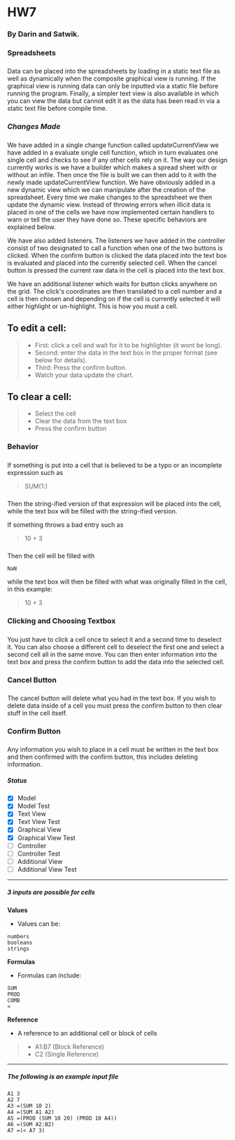 # HW7
### By Darin and Satwik.

### Spreadsheets
#####
Data can be placed into the spreadsheets by loading in a static text file as well as dynamically
when the composite graphical view is running. If the graphical view is running data can only be
inputted via a static file before running the program. Finally, a simpler text view is also available
in which you can view the data but cannot edit it as the data has been read in via a static text file
before compile time. 

### ***Changes Made***
##### 
We have added in a single change function called updateCurrentView
we have added in a evaluate single cell function, which in turn evaluates one single cell and 
checks to see if any other cells rely on it. The way our design currently works is we 
have a builder which makes a spread sheet with or without an infile. Then once the file is
built we can then add to it with the newly made updateCurrentView function. We have obviously
added in a new dynamic view which we can manipulate after the creation of the spreadsheet. 
Every time we make changes to the spreadsheet we then update the dynamic view. 
Instead of throwing errors when illicit data is placed in one of the cells we have now
implemented certain handlers to warn or tell the user they have done so. These specific behaviors
are explained below. 

We have also added listeners. The listeners we have added in the controller consist of two
designated to call a function when one of the two buttons is clicked. When the confirm
button is clicked the data placed into the text box is evaluated and placed into the currently
selected cell. When the cancel button is pressed the current raw data in the cell is placed into 
the text box.

We have an additional listener which waits for button clicks anywhere on the grid. The click's
coordinates are then translated to a cell number and a cell is then chosen and depending on
if the cell is currently selected it will either highlight or un-highlight. This is how you must
a cell.

## To edit a cell:
> - First: click a cell and wait for it to be highlighter (it wont be long).
> - Second: enter the data in the text box in the proper format (see below for details).
> - Third: Press the confirm button.
> - Watch your data update the chart.

## To clear a cell:
> - Select the cell
> - Clear the data from the text box
> - Press the confirm button

### Behavior
#####
If something is put into a cell that is believed to be a typo or an incomplete expression such 
as 
> SUM(1:) 
#####
Then the string-ified version of that expression will be placed into the cell, while the text box
will be filled with the string-ified version.

If something throws a bad entry such as 
> 10 + 3
#####
Then the cell will be filled with
````$xslt
NaN
````

while the text box will then be filled with what was originally filled in the cell,
in this example:
> 10 + 3

### Clicking and Choosing Textbox
#####
You just have to click a cell once to select it and a second time to deselect it.
You can also choose a different cell to deselect the first one and select a second
cell all in the same move. You can then enter information into the text box and press
the confirm button to add the data into the selected cell.

### Cancel Button
#####
The cancel button will delete what you had in the text box. If you wish to delete data inside
of a cell you must press the confirm button to then clear stuff in the cell itself.

### Confirm Button
#####
Any information you wish to place in a cell must be written in the text box and then
confirmed with the confirm button, this includes deleting information.

##### Status

- [x] Model
- [x] Model Test
- [x] Text View
- [x] Text View Test
- [x] Graphical View
- [x] Graphical View Test
- [ ] Controller
- [ ] Controller Test
- [ ] Additional View 
- [ ] Additional View Test
------------------------------------------------------------------

##### 3 inputs are possible for cells
**Values** 
 - Values can be:
  ````
  numbers 
  booleans
  strings
  ````
**Formulas** 
 - Formulas can include:
  ````
  SUM
  PROD
  COMB
  <
  ````
**Reference**
 - A reference to an additional cell or block of cells
 > - A1:B7 (Block Reference)
 > - C2 (Single Reference)

------------------------------------------------------------------
##### The following is an example input file 
````
A1 3
A2 7
A3 =(SUM 10 2)
A4 =(SUM A1 A2)
A5 =(PROD (SUM 10 20) (PROD 10 A4))
A6 =(SUM A2:B2)
A7 =(< A7 3)
````
